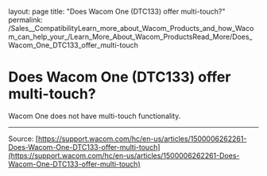 layout: page
title: "Does Wacom One (DTC133) offer multi-touch?"
permalink: /Sales__CompatibilityLearn_more_about_Wacom_Products_and_how_Wacom_can_help_your_/Learn_More_About_Wacom_ProductsRead_More/Does_Wacom_One_DTC133_offer_multi-touch

# Does Wacom One (DTC133) offer multi-touch?

Wacom One does not have multi-touch functionality.

---
Source: [https://support.wacom.com/hc/en-us/articles/1500006262261-Does-Wacom-One-DTC133-offer-multi-touch](https://support.wacom.com/hc/en-us/articles/1500006262261-Does-Wacom-One-DTC133-offer-multi-touch)

